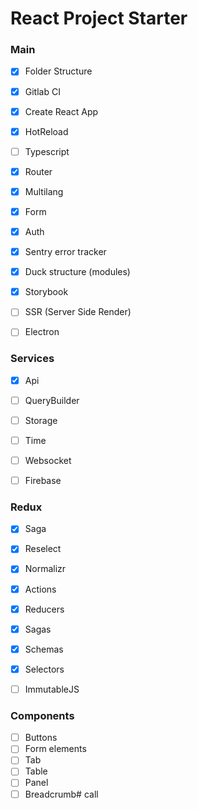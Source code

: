 # React Project Starter

### Main
- [x] Folder Structure
- [x] Gitlab CI
- [x] Create React App
- [x] HotReload
- [ ] Typescript
- [x] Router 
- [x] Multilang
- [x] Form
- [x] Auth
- [x] Sentry error tracker
- [x] Duck structure (modules)
- [x] Storybook
- [ ] SSR (Server Side Render)
- [ ] Electron


### Services
- [x] Api
- [ ] QueryBuilder
- [ ] Storage
- [ ] Time
- [ ] Websocket
- [ ] Firebase


### Redux
- [x] Saga
- [x] Reselect
- [x] Normalizr
- [x] Actions 
- [x] Reducers 
- [x] Sagas 
- [x] Schemas 
- [x] Selectors 
- [ ] ImmutableJS


### Components
- [ ] Buttons
- [ ] Form elements
- [ ] Tab
- [ ] Table
- [ ] Panel
- [ ] Breadcrumb#   c a l l  
 